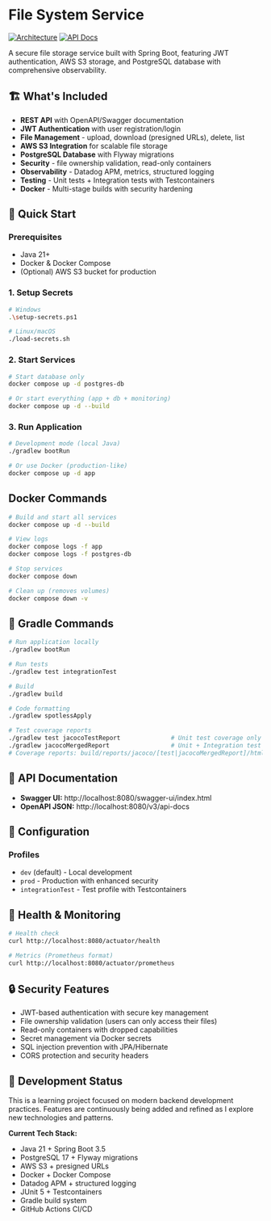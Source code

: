 # File System Service

[![Architecture](https://img.shields.io/badge/docs-architecture-blue)](architecture.md)
[![API Docs](https://img.shields.io/badge/docs-API%20Docs-blue)](docs/api.md)

A secure file storage service built with Spring Boot, featuring JWT authentication, AWS S3 storage, and PostgreSQL database with comprehensive observability.

## 🏗️ What's Included

- **REST API** with OpenAPI/Swagger documentation
- **JWT Authentication** with user registration/login
- **File Management** - upload, download (presigned URLs), delete, list
- **AWS S3 Integration** for scalable file storage
- **PostgreSQL Database** with Flyway migrations
- **Security** - file ownership validation, read-only containers
- **Observability** - Datadog APM, metrics, structured logging
- **Testing** - Unit tests + Integration tests with Testcontainers
- **Docker** - Multi-stage builds with security hardening

## 🚀 Quick Start

### Prerequisites
- Java 21+
- Docker & Docker Compose
- (Optional) AWS S3 bucket for production

### 1. Setup Secrets
```bash
# Windows
.\setup-secrets.ps1

# Linux/macOS  
./load-secrets.sh
```

### 2. Start Services
```bash
# Start database only
docker compose up -d postgres-db

# Or start everything (app + db + monitoring)
docker compose up -d --build
```

### 3. Run Application
```bash
# Development mode (local Java)
./gradlew bootRun

# Or use Docker (production-like)
docker compose up -d app
```

##  Docker Commands

```bash
# Build and start all services
docker compose up -d --build

# View logs
docker compose logs -f app
docker compose logs -f postgres-db

# Stop services
docker compose down

# Clean up (removes volumes)
docker compose down -v
```

## 🔨 Gradle Commands

```bash
# Run application locally
./gradlew bootRun

# Run tests
./gradlew test integrationTest

# Build
./gradlew build

# Code formatting
./gradlew spotlessApply

# Test coverage reports
./gradlew test jacocoTestReport              # Unit test coverage only
./gradlew jacocoMergedReport                 # Unit + Integration test coverage
# Coverage reports: build/reports/jacoco/[test|jacocoMergedReport]/html/index.html
```

## 📖 API Documentation

- **Swagger UI:** http://localhost:8080/swagger-ui/index.html
- **OpenAPI JSON:** http://localhost:8080/v3/api-docs

## 🔧 Configuration

### Profiles
- `dev` (default) - Local development
- `prod` - Production with enhanced security
- `integrationTest` - Test profile with Testcontainers

## 🏥 Health & Monitoring

```bash
# Health check
curl http://localhost:8080/actuator/health

# Metrics (Prometheus format)
curl http://localhost:8080/actuator/prometheus
```

## 🔒 Security Features

- JWT-based authentication with secure key management
- File ownership validation (users can only access their files)
- Read-only containers with dropped capabilities
- Secret management via Docker secrets
- SQL injection prevention with JPA/Hibernate
- CORS protection and security headers

## 🚧 Development Status

This is a learning project focused on modern backend development practices. Features are continuously being added and refined as I explore new technologies and patterns.

**Current Tech Stack:**
- Java 21 + Spring Boot 3.5
- PostgreSQL 17 + Flyway migrations  
- AWS S3 + presigned URLs
- Docker + Docker Compose
- Datadog APM + structured logging
- JUnit 5 + Testcontainers
- Gradle build system
- GitHub Actions CI/CD
